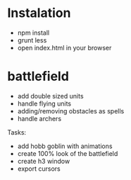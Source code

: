 # Instalation

- npm install
- grunt less
- open index.html in your browser

# battlefield

* add double sized units
* handle flying units
* adding/removing obstacles as spells
* handle archers

Tasks:
* add hobb goblin with animations
* create 100% look of the battlefield
* create h3 window
* export cursors
